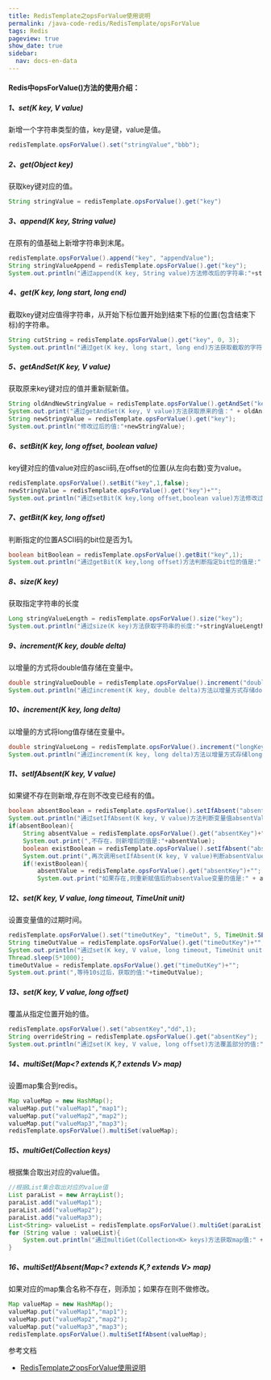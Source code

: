 ```yaml
---
title: RedisTemplate之opsForValue使用说明
permalink: /java-code-redis/RedisTemplate/opsForValue
tags: Redis
pageview: true
show_date: true
sidebar:
  nav: docs-en-data
---
```

#### Redis中opsForValue()方法的使用介绍：

##### 1、set(K key, V value)   
新增一个字符串类型的值，key是键，value是值。
```java
redisTemplate.opsForValue().set("stringValue","bbb");
```
##### 2、get(Object key)   
获取key键对应的值。
```java
String stringValue = redisTemplate.opsForValue().get("key")
```
##### 3、append(K key, String value)
在原有的值基础上新增字符串到末尾。   
```java
redisTemplate.opsForValue().append("key", "appendValue");
String stringValueAppend = redisTemplate.opsForValue().get("key");
System.out.println("通过append(K key, String value)方法修改后的字符串:"+stringValueAppend);  
```
##### 4、get(K key, long start, long end)
截取key键对应值得字符串，从开始下标位置开始到结束下标的位置(包含结束下标)的字符串。
```java
String cutString = redisTemplate.opsForValue().get("key", 0, 3);  
System.out.println("通过get(K key, long start, long end)方法获取截取的字符串:"+cutString);  
```
##### 5、getAndSet(K key, V value)
获取原来key键对应的值并重新赋新值。   
```java
String oldAndNewStringValue = redisTemplate.opsForValue().getAndSet("key", "ccc");  
System.out.print("通过getAndSet(K key, V value)方法获取原来的值：" + oldAndNewStringValue );  
String newStringValue = redisTemplate.opsForValue().get("key");  
System.out.println("修改过后的值:"+newStringValue);  
```
##### 6、setBit(K key, long offset, boolean value)
key键对应的值value对应的ascii码,在offset的位置(从左向右数)变为value。
```java
redisTemplate.opsForValue().setBit("key",1,false);  
newStringValue = redisTemplate.opsForValue().get("key")+"";  
System.out.println("通过setBit(K key,long offset,boolean value)方法修改过后的值:"+newStringValue);  
```
##### 7、getBit(K key, long offset)
判断指定的位置ASCII码的bit位是否为1。
```java
boolean bitBoolean = redisTemplate.opsForValue().getBit("key",1);  
System.out.println("通过getBit(K key,long offset)方法判断指定bit位的值是:" + bitBoolean);  
```
##### 8、size(K key)
获取指定字符串的长度
```java
Long stringValueLength = redisTemplate.opsForValue().size("key");  
System.out.println("通过size(K key)方法获取字符串的长度:"+stringValueLength);  
```
##### 9、increment(K key, double delta)
以增量的方式将double值存储在变量中。
```java
double stringValueDouble = redisTemplate.opsForValue().increment("doubleKey",5);   
System.out.println("通过increment(K key, double delta)方法以增量方式存储double值:" + stringValueDouble);  
```
##### 10、increment(K key, long delta)
以增量的方式将long值存储在变量中。
```java
double stringValueLong = redisTemplate.opsForValue().increment("longKey",6);   
System.out.println("通过increment(K key, long delta)方法以增量方式存储long值:" + stringValueLong);  
```
##### 11、setIfAbsent(K key, V value)
如果键不存在则新增,存在则不改变已经有的值。
```java
boolean absentBoolean = redisTemplate.opsForValue().setIfAbsent("absentKey","fff");  
System.out.println("通过setIfAbsent(K key, V value)方法判断变量值absentValue是否存在:" + absentBoolean);  
if(absentBoolean){  
    String absentValue = redisTemplate.opsForValue().get("absentKey")+"";  
    System.out.print(",不存在，则新增后的值是:"+absentValue);  
    boolean existBoolean = redisTemplate.opsForValue().setIfAbsent("absentKey","eee");  
    System.out.print(",再次调用setIfAbsent(K key, V value)判断absentValue是否存在并重新赋值:" + existBoolean);  
    if(!existBoolean){  
        absentValue = redisTemplate.opsForValue().get("absentKey")+"";  
        System.out.print("如果存在,则重新赋值后的absentValue变量的值是:" + absentValue);  
```
##### 12、set(K key, V value, long timeout, TimeUnit unit)
设置变量值的过期时间。
```java
redisTemplate.opsForValue().set("timeOutKey", "timeOut", 5, TimeUnit.SECONDS);  
String timeOutValue = redisTemplate.opsForValue().get("timeOutKey")+"";  
System.out.println("通过set(K key, V value, long timeout, TimeUnit unit)方法设置过期时间，过期之前获取的数据:"+timeOutValue);  
Thread.sleep(5*1000);  
timeOutValue = redisTemplate.opsForValue().get("timeOutKey")+"";  
System.out.print(",等待10s过后，获取的值:"+timeOutValue);  
```
##### 13、set(K key, V value, long offset)
覆盖从指定位置开始的值。
```java
redisTemplate.opsForValue().set("absentKey","dd",1);  
String overrideString = redisTemplate.opsForValue().get("absentKey");  
System.out.println("通过set(K key, V value, long offset)方法覆盖部分的值:"+overrideString);  
```
##### 14、multiSet(Map<? extends K,? extends V> map)
设置map集合到redis。
```java
Map valueMap = new HashMap();  
valueMap.put("valueMap1","map1");  
valueMap.put("valueMap2","map2");  
valueMap.put("valueMap3","map3");  
redisTemplate.opsForValue().multiSet(valueMap);  
```
##### 15、multiGet(Collection<K> keys)
根据集合取出对应的value值。
```java
//根据List集合取出对应的value值  
List paraList = new ArrayList();  
paraList.add("valueMap1");  
paraList.add("valueMap2");  
paraList.add("valueMap3");  
List<String> valueList = redisTemplate.opsForValue().multiGet(paraList);  
for (String value : valueList){  
    System.out.println("通过multiGet(Collection<K> keys)方法获取map值:" + value);  
}
```
##### 16、multiSetIfAbsent(Map<? extends K,? extends V> map)
如果对应的map集合名称不存在，则添加；如果存在则不做修改。
```java
Map valueMap = new HashMap();  
valueMap.put("valueMap1","map1");  
valueMap.put("valueMap2","map2");  
valueMap.put("valueMap3","map3");  
redisTemplate.opsForValue().multiSetIfAbsent(valueMap);
```

参考文档
- [RedisTemplate之opsForValue使用说明](https://blog.csdn.net/qq_25135655/article/details/80357137)
